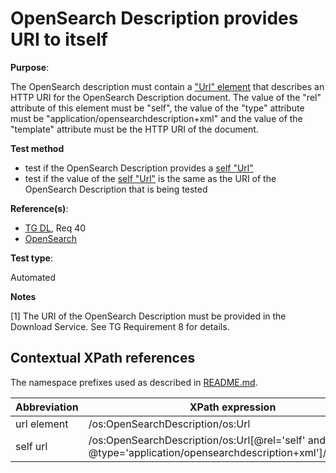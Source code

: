 # OpenSearch Description provides URI to itself

**Purpose**:

The OpenSearch description must contain a ["Url" element](#urlelement) that describes an HTTP URI for the OpenSearch Description document. The value of the "rel" attribute of this element must be "self", the value of the "type" attribute must be "application/opensearchdescription+xml" and the value of the "template" attribute must be the HTTP URI of the document.

**Test method**

* test if the OpenSearch Description provides a [self "Url"](#selfurl)
* test if the value of the [self "Url"](#selfurl) is the same as the URI of the OpenSearch Description that is being tested

**Reference(s)**:

* [TG DL](README.md#ref_TG_DL), Req 40
* [OpenSearch](README.md#ref_opensearch)

**Test type**:

Automated

**Notes**

[1] The URI of the OpenSearch Description must be provided in the Download Service. See TG Requirement 8 for details.

## Contextual XPath references

The namespace prefixes used as described in [README.md](README.md#namespaces).

Abbreviation                                               |  XPath expression
---------------------------------------------------------- | -------------------------------------------------------------------------
url element <a name="urlelement"></a> | /os:OpenSearchDescription/os:Url
self url <a name="selfurl"></a> | /os:OpenSearchDescription/os:Url[@rel='self' and @type='application/opensearchdescription+xml']/@template
